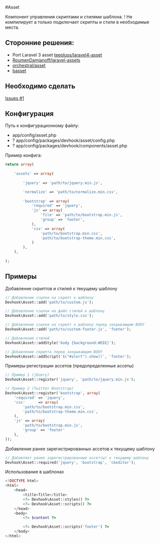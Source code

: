#Asset

Компонент управления скриптами и стилями шаблона. ! Не компилирует а только подключает скрипты и стили в необходимые места.

## Сторонние решения:
- Port Laravel 3 asset [teepluss/laravel4-asset](https://github.com/teepluss/laravel4-asset)
- [RoumenDamianoff/laravel-assets](https://github.com/RoumenDamianoff/laravel-assets)
- [orchestral/asset](https://github.com/orchestral/asset)
- [basset](http://jasonlewis.me/code/basset/4.0)


## Необходимо сделать
[Issues #1](../../issues/1)

## Конфигурация

Путь к конфигурационному файлу:
- app/config/asset.php
- ? app/config/packages/devhook/asset/config.php
- ? app/config/packages/devhook/components/asset.php

Пример конфига:
```php
return array(
    
    'assets' => array(
        
        'jquery' => 'path/to/jquery.min.js',

        'normalize' => 'path/to/normalize.min.css',
        
        'bootstrap' => array(
            'required' => 'jquery',
            'js' => array(
                'file' => 'path/to/bootstrap.min.js',
                'group' => 'footer',
            ),
            'css' => array(
                'path/to/bootstrap.min.css',
                'path/to/bootstrap-theme.min.css',
            )
        ),
    ),
    
);
```

## Примеры

Добавление скриптов и стилей к текущему шаблону
```php
// Добавление ссылки на скрипт к шаблону
Devhook\Asset::add('path/to/custom.js');

// Добавление ссылки на файл стилей к шаблону
Devhook\Asset::add('path/to/style.css');

// Добавление ссылки на скрипт к шаблону перед закрывающим BODY
Devhook\Asset::add('path/to/custom-footer.js', 'footer');

// Добавление стилей
Devhook\Asset::addStyle('body {background:#EEE}');

// Добавление скрипта перед закрывающим BODY
Devhook\Asset::addScript('$("#alert").show()', 'footer');
```

Примеры регистрации ассетов (предопределенные ассеты) 
```php
// Пример 1 (jQuery)
Devhook\Asset::register('jquery', 'path/to/jquery.min.js');

// Пример 2 (Twitter Bootstrap)
Devhook\Asset::register('bootstrap', array(
    'required' => 'jquery',
    'css'      => array(
        'path/to/bootstrap.min.css',
        'path/to/bootstrap-theme.min.css',
    ),
    'js' => array(
        'path/to/bootstrap.min.js',
        'group' => 'footer'
    ),
));
```

Добавление ранее зарегистрированных ассетов к текущему шаблону
```php
// Добавляет ранее зарегистрированные ассет(ы) к текущему шаблону
Devhook\Asset::required('jquery', 'bootstrap', 'ckeditor');
```


Использование в шаблонах
```php
<!DOCTYPE html>
<html>
    <head>
        <title>Title</title>
        <?= Devhook\Asset::styles() ?>
        <?= Devhook\Asset::scripts() ?>
    </head>
    <body>
        <?= $content ?>

        <?= Devhook\Asset::scripts('footer') ?>
    </body>
</html>
```
